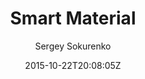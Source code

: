 ---
title: "Smart Material"
github: https://github.com/ssokurenko/jekyll-smart-material
demo: https://ssokurenko.github.io/jekyll-smart-material/
author: Sergey Sokurenko

ssg:
  - Jekyll
cms:
  - No Cms
date: 2015-10-22T20:08:05Z
github_branch: gh-pages
---